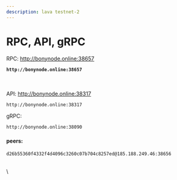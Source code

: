 ```yaml
---
description: lava testnet-2
---
```


# RPC, API, gRPC

RPC:  http://bonynode.online:38657

<pre class="language-bash"><code class="lang-bash"><strong>http://bonynode.online:38657
</strong></code></pre>

\
\
API:  http://bonynode.online:38317

```bash
http://bonynode.online:38317
```

gRPC:

```bash
http://bonynode.online:38090
```

#### peers: <a href="#peer" id="peer"></a>

```bash
d26b55360f4332f4d4096c3260c07b704c8257ed@185.188.249.46:38656
```

\
\
